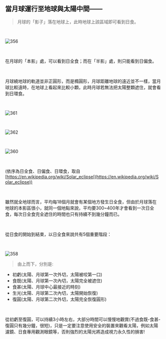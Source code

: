 ## 當月球運行至地球與太陽中間——

> 月球的「影子」落在地球上，此時地球上該區域即可看到日食。

<br />

![356](https://i.imgur.com/qzM2qih.png)

<br />

在月球的「本影」處，可以看到日全食；而在「半影」處，則只能看到日偏食。

<br />

月球繞地球的軌道並非正圓形，而是橢圓形，月球距離地球的遠近並不一樣，當月球比較遠時，在地球上看起來比較小顆，此時月球若無法把太陽整顆遮住，就會看到日環食。

<br />

![361](https://i.imgur.com/iRVsPLp.png)

<br />

![362](https://i.imgur.com/k6Jyeyg.png)

<br />

![360](https://i.imgur.com/GeaBptd.png)

<br />

(依序為日全食、日偏食、日環食，取自[https://en.wikipedia.org/wiki/Solar_eclipse[(https://en.wikipedia.org/wiki/Solar_eclipse))

<br />

雖然就全地球而言，平均每18個月就會有某個地方發生日全食，但由於月球落在地球的本影區很小，就同一個地點來說，平均要300~400年才會看到一次日全食，每次日全食完全遮住的時間也只有持續不到幾分鐘而已。

<br />

從日食的開始到結束，以日全食來說共有5個重要階段：

<br />

![358](https://i.imgur.com/KvJXT1W.png)

> 由上而下，分別是:

- 初虧(太陽、月球第一次外切，太陽被咬第一口)
- 食既(太陽、月球第一次內切，太陽完全被遮住)
- 食甚(太陽、月球中心最接近的時刻)
- 生光(太陽、月球第二次內切，太陽開始恢復)
- 復圓(太陽、月球第二次外切，太陽完全恢復圓形)

<br />

從初虧至復圓，可以持續3小時左右，大部分時間可以慢慢地觀賞(不過食既-食甚-復圓只有幾分鐘，很短)，只是一定要注意使用安全的裝置來觀看太陽，例如太陽濾鏡、日食專用觀測眼鏡等，否則強烈的太陽光將造成視力永久性的損害!